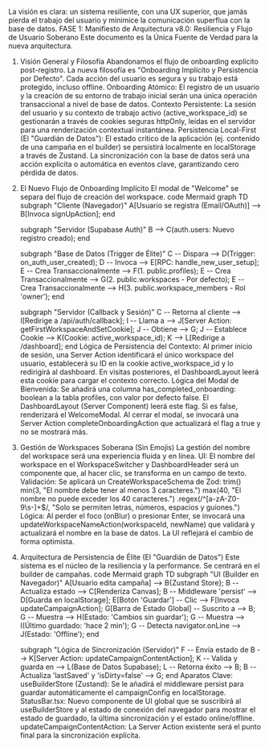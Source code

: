 La visión es clara: un sistema resiliente, con una UX superior, que jamás pierda el trabajo del usuario y minimice la comunicación superflua con la base de datos.
FASE 1: Manifiesto de Arquitectura v8.0: Resiliencia y Flujo de Usuario Soberano
Este documento es la Única Fuente de Verdad para la nueva arquitectura.
1. Visión General y Filosofía
Abandonamos el flujo de onboarding explícito post-registro. La nueva filosofía es "Onboarding Implícito y Persistencia por Defecto". Cada acción del usuario es segura y su trabajo está protegido, incluso offline.
Onboarding Atómico: El registro de un usuario y la creación de su entorno de trabajo inicial serán una única operación transaccional a nivel de base de datos.
Contexto Persistente: La sesión del usuario y su contexto de trabajo activo (active_workspace_id) se gestionarán a través de cookies seguras httpOnly, leídas en el servidor para una renderización contextual instantánea.
Persistencia Local-First (El "Guardián de Datos"): El estado crítico de la aplicación (ej. contenido de una campaña en el builder) se persistirá localmente en localStorage a través de Zustand. La sincronización con la base de datos será una acción explícita o automática en eventos clave, garantizando cero pérdida de datos.
2. El Nuevo Flujo de Onboarding Implícito
El modal de "Welcome" se separa del flujo de creación del workspace.
code
Mermaid
graph TD
    subgraph "Cliente (Navegador)"
        A[Usuario se registra (Email/OAuth)] --> B[Invoca signUpAction];
    end

    subgraph "Servidor (Supabase Auth)"
        B --> C(auth.users: Nuevo registro creado);
    end

    subgraph "Base de Datos (Trigger de Élite)"
        C -- Dispara --> D(Trigger: on_auth_user_created);
        D -- Invoca --> E[RPC: handle_new_user_setup];
        E -- Crea Transaccionalmente --> F(1. public.profiles);
        E -- Crea Transaccionalmente --> G(2. public.workspaces - Por defecto);
        E -- Crea Transaccionalmente --> H(3. public.workspace_members - Rol 'owner');
    end

    subgraph "Servidor (Callback y Sesión)"
        C -- Retorna al cliente --> I[Redirige a /api/auth/callback];
        I -- Llama a --> J[Server Action: getFirstWorkspaceAndSetCookie];
        J -- Obtiene --> G;
        J -- Establece Cookie --> K(Cookie: active_workspace_id);
        K --> L[Redirige a /dashboard];
    end
Lógica de Persistencia del Contexto: Al primer inicio de sesión, una Server Action identificará el único workspace del usuario, establecerá su ID en la cookie active_workspace_id y lo redirigirá al dashboard. En visitas posteriores, el DashboardLayout leerá esta cookie para cargar el contexto correcto.
Lógica del Modal de Bienvenida:
Se añadirá una columna has_completed_onboarding: boolean a la tabla profiles, con valor por defecto false.
El DashboardLayout (Server Component) leerá este flag. Si es false, renderizará el WelcomeModal.
Al cerrar el modal, se invocará una Server Action completeOnboardingAction que actualizará el flag a true y no se mostrará más.
3. Gestión de Workspaces Soberana (Sin Emojis)
La gestión del nombre del workspace será una experiencia fluida y en línea.
UI: El nombre del workspace en el WorkspaceSwitcher y DashboardHeader será un componente que, al hacer clic, se transforma en un campo de texto.
Validación: Se aplicará un CreateWorkspaceSchema de Zod:
trim()
min(3, "El nombre debe tener al menos 3 caracteres.")
max(40, "El nombre no puede exceder los 40 caracteres.")
.regex(/^[a-zA-Z0-9\s-]+$/, "Solo se permiten letras, números, espacios y guiones.")
Lógica: Al perder el foco (onBlur) o presionar Enter, se invocará una updateWorkspaceNameAction(workspaceId, newName) que validará y actualizará el nombre en la base de datos. La UI reflejará el cambio de forma optimista.
4. Arquitectura de Persistencia de Élite (El "Guardián de Datos")
Este sistema es el núcleo de la resiliencia y la performance. Se centrará en el builder de campañas.
code
Mermaid
graph TD
    subgraph "UI (Builder en Navegador)"
        A[Usuario edita campaña] --> B{Zustand Store};
        B -- Actualiza estado --> C[Renderiza Canvas];
        B -- Middleware 'persist' --> D[Guarda en localStorage];
        E[Botón 'Guardar'] -- Clic --> F[Invoca updateCampaignAction];
        G[Barra de Estado Global] -- Suscrito a --> B;
        G -- Muestra --> H(Estado: 'Cambios sin guardar');
        G -- Muestra --> I(Último guardado: 'hace 2 min');
        G -- Detecta navigator.onLine --> J(Estado: 'Offline');
    end

    subgraph "Lógica de Sincronización (Servidor)"
        F -- Envía estado de B --> K[Server Action: updateCampaignContentAction];
        K -- Valida y guarda en --> L(Base de Datos Supabase);
        L -- Retorna éxito --> B;
        B -- Actualiza 'lastSaved' y 'isDirty=false' --> G;
    end
Aparatos Clave:
useBuilderStore (Zustand): Se le añadirá el middleware persist para guardar automáticamente el campaignConfig en localStorage.
StatusBar.tsx: Nuevo componente de UI global que se suscribirá al useBuilderStore y al estado de conexión del navegador para mostrar el estado de guardado, la última sincronización y el estado online/offline.
updateCampaignContentAction: La Server Action existente será el punto final para la sincronización explícita.